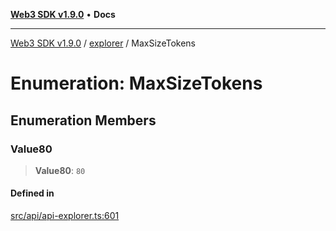 [**Web3 SDK v1.9.0**](../../../README.md) • **Docs**

***

[Web3 SDK v1.9.0](../../../globals.md) / [explorer](../README.md) / MaxSizeTokens

# Enumeration: MaxSizeTokens

## Enumeration Members

### Value80

> **Value80**: `80`

#### Defined in

[src/api/api-explorer.ts:601](https://github.com/Mystic-Nayy/alephium-web3/blob/c1afd789a197ce5fe21f08c2965942090157c33d/packages/web3/src/api/api-explorer.ts#L601)

